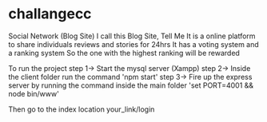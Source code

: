 # challangecc
Social Network (Blog Site)
I call this Blog Site, Tell Me
It is a online platform to share individuals reviews and stories for 24hrs
It has a voting system and a ranking system
So the one with the highest ranking will be rewarded

To run the project 
step 1-> Start the mysql server (Xampp)
step 2-> Inside the client folder run the command 'npm start'
step 3-> Fire up the express server by running the command inside the main folder 'set PORT=4001 && node bin/www'

Then go to the index location your_link/login
